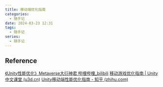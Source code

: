 ```yaml
---
title: 移动端优化指南
categories:
  - 随手记
date: 2024-03-23 12:31
tags:
  - 随手记
series:
  - 随手记
---
```


## Reference

[《Unity性能优化》Metaverse大衍神君 哔哩哔哩_bilibili](https://www.bilibili.com/video/BV1tu41127LD/?spm_id_from=..search-card.all.click&vd_source=0facd4aab4af4ac2b725f78a049c12b0)
[移动游戏优化指南 | Unity 中文课堂 (u3d.cn)](https://learn.u3d.cn/tutorial/mobile-game-optimization)
[Unity移动端性能优化指南 - 知乎 (zhihu.com)](https://zhuanlan.zhihu.com/p/628390081)
